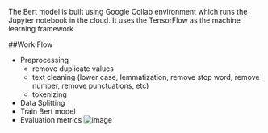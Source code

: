 The Bert model is built using Google Collab environment which runs the Jupyter notebook in the cloud. It uses the TensorFlow as the machine learning framework. 

##Work Flow
 - Preprocessing
     - remove duplicate values
     - text cleaning (lower case, lemmatization, remove stop word, remove number, remove punctuations, etc)
     - tokenizing
 - Data Splitting
 - Train Bert model
 - Evaluation metrics
   ![image](https://github.com/Theophilus03/Twitter-emotion-recognition/assets/114735443/8d4fb1e6-b238-4e2f-828a-07ce6743fa47)
